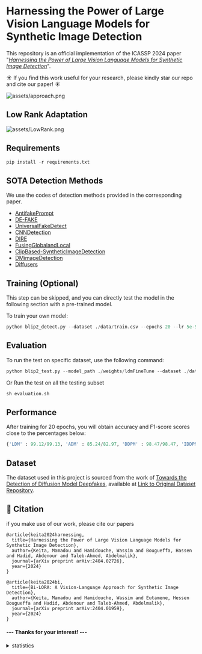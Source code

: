 # Harnessing the Power of Large Vision Language Models for Synthetic Image Detection

This repository is an official implementation of the ICASSP 2024 paper "[*Harnessing the Power of Large Vision Language Models for Synthetic Image Detection*](https://arxiv.org/pdf/2404.02726)".

☀️ If you find this work useful for your research, please kindly star our repo and cite our paper! ☀️

![assets/approach.png](assets/approach.png)

## Low Rank Adaptation

![assets/LowRank.png](assets/lowRank.png)

## Requirements
``` python
pip install -r requirements.txt
```

## SOTA Detection Methods

We use the codes of detection methods provided in the corresponding paper. 

- [AntifakePrompt](https://github.com/nctu-eva-lab/antifakeprompt)
- [DE-FAKE](https://github.com/zeyangsha/De-Fake)
- [UniversalFakeDetect](https://github.com/Yuheng-Li/UniversalFakeDetect)
- [CNNDetection](https://github.com/PeterWang512/CNNDetection)
- [DIRE](https://github.com/ZhendongWang6/DIRE)
- [FusingGlobalandLocal](https://github.com/littlejuyan/FusingGlobalandLocal)
- [ClipBased-SyntheticImageDetection](https://grip-unina.github.io/ClipBased-SyntheticImageDetection/)
- [DMimageDetection](https://github.com/grip-unina/DMimageDetection)
- [Diffusers](https://github.com/davide-coccomini/Detecting-Images-Generated-by-Diffusers)

## Training (Optional)
This step can be skipped, and you can directly test the model in the following section with a pre-trained model.

To train your own model:
```python
python blip2_detect.py --dataset ./data/train.csv --epochs 20 --lr 5e-5 
```
## Evaluation
To run the test on specific dataset, use the following command:
```python
python blip2_test.py --model_path ./weights/ldmFineTune --dataset ./data/test.csv
```
Or Run the test on all the testing subset 
```python
sh evaluation.sh
```
## Performance
After training for 20 epochs, you will obtain accuracy and F1-score scores close to the percentages below:

```python
{'LDM' : 99.12/99.13, 'ADM' : 85.24/82.97, 'DDPM' : 98.47/98.47, 'IDDPM' : 97.02/96.97, 'PNDM' : 99.22/99.23, 'SD v1.4' 77.68/71.79: , 'GLIDE' : 97.09/97.05} 
```
## Dataset

The dataset used in this project is sourced from the work of [Towards the Detection of Diffusion Model Deepfakes](https://arxiv.org/abs/2210.14571), available at [Link to Original Dataset Repository](https://github.com/jonasricker/diffusion-model-deepfake-detection).


## :book: Citation
if you make use of our work, please cite our papers
```
@article{keita2024harnessing,
  title={Harnessing the Power of Large Vision Language Models for Synthetic Image Detection},
  author={Keita, Mamadou and Hamidouche, Wassim and Bougueffa, Hassen and Hadid, Abdenour and Taleb-Ahmed, Abdelmalik},
  journal={arXiv preprint arXiv:2404.02726},
  year={2024}
}
```
```
@article{keita2024bi,
  title={Bi-LORA: A Vision-Language Approach for Synthetic Image Detection},
  author={Keita, Mamadou and Hamidouche, Wassim and Eutamene, Hessen Bougueffa and Hadid, Abdenour and Taleb-Ahmed, Abdelmalik},
  journal={arXiv preprint arXiv:2404.01959},
  year={2024}
}
```
#### --- Thanks for your interest! --- ####

<details>
<summary>statistics</summary>

![visitor badge](https://visitor-badge.laobi.icu/badge?page_id=Mamadou-Keita.VLM-DETECT)

</details>

